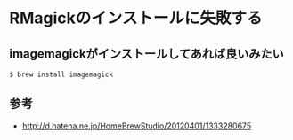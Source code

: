 # RMagickのインストールに失敗する

## imagemagickがインストールしてあれば良いみたい

    $ brew install imagemagick

## 参考
- <http://d.hatena.ne.jp/HomeBrewStudio/20120401/1333280675>

